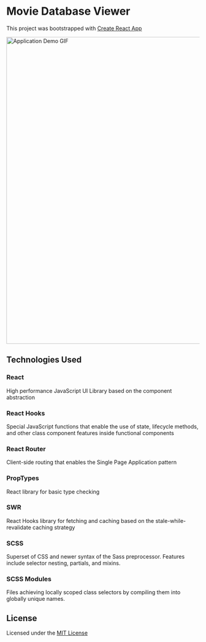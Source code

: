 # Movie Database Viewer

This project was bootstrapped with [Create React App](https://github.com/facebook/create-react-app)

<img src="./src/images/movie-database-viewer-capture.gif" alt="Application Demo GIF" width="800" height="auto"/>

## Technologies Used

### React

High performance JavaScript UI Library based on the component abstraction

### React Hooks

Special JavaScript functions that enable the use of state, lifecycle methods, and other class component features inside functional components

### React Router

Client-side routing that enables the Single Page Application pattern

### PropTypes

React library for basic type checking

### SWR

React Hooks library for fetching and caching based on the stale-while-revalidate caching strategy

### SCSS

Superset of CSS and newer syntax of the Sass preprocessor. Features include selector nesting, partials, and mixins.

### SCSS Modules

Files achieving locally scoped class selectors by compiling them into globally unique names.

## License

Licensed under the [MIT License](LICENSE)
